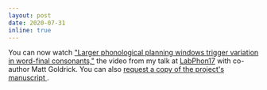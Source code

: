 ```yaml
---
layout: post
date: 2020-07-31
inline: true
---
```


You can now watch <a href="https://vimeo.com/434495607" title="">"Larger phonological planning windows trigger variation in word-final consonants,"</a> the video from my talk at <a href="https://labphon.org/labphon17/" title="LabPhon17">LabPhon17</a>  with co-author Matt Goldrick. You can also <a href="https://www.researchgate.net/publication/343833961_Phonetic_variation_reveals_variation_in_phonological_planning_scope" title="">request a copy of the project's manuscript </a>.
